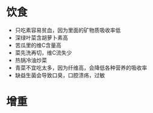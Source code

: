# 饮食
- 只吃素容易贫血，因为里面的矿物质吸收率低
- 深绿叶菜含胡萝卜素高
- 苦瓜里的维C含量高
- 菜先洗再切，维C流失少
- 热锅冷油炒菜
- 青菜不宜吃太多，因为纤维高，会降低各种营养的吸收率
- 缺益生菌会导致口臭，口腔溃疡，过敏



# 增重